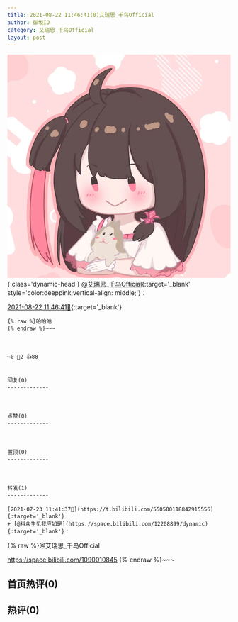 ```yaml
---
title: 2021-08-22 11:46:41(0)艾瑞思_千鸟Official
author: 御坂IO
category: 艾瑞思_千鸟Official
layout: post
---
```


![img](/images/7e08840c56f251de28bdf766b647bd5fe9a5d50a.jpg){:class='dynamic-head'}
[@艾瑞思_千鸟Official](https://space.bilibili.com/1090010845/dynamic){:target='_blank' style='color:deeppink;vertical-align: middle;'}：

[2021-08-22 11:46:41🔗](https://t.bilibili.com/561633979743478060){:target='_blank'}

~~~
{% raw %}哈哈哈
{% endraw %}~~~



↪️0 💬2 👍88


回复(0)
-------------



点赞(0)
-------------



置顶(0)
-------------



转发(1)
-------------

[2021-07-23 11:41:37🔗](https://t.bilibili.com/550500118842915556){:target='_blank'}
+ [@料众生见我应如是](https://space.bilibili.com/12208899/dynamic){:target='_blank'}：
~~~
{% raw %}@艾瑞思_千鸟Official 

https://space.bilibili.com/1090010845
{% endraw %}~~~






首页热评(0)
-------------



热评(0)
-------------



